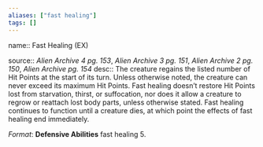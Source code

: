 ```yaml
---
aliases: ["fast healing"]
tags: []
---
```


name:: Fast Healing (EX)

source:: _Alien Archive 4 pg. 153_, _Alien Archive 3 pg. 151_, _Alien Archive 2 pg. 150_, _Alien Archive pg. 154_
desc:: The creature regains the listed number of Hit Points at the start of its turn. Unless otherwise noted, the creature can never exceed its maximum Hit Points.
Fast healing doesn’t restore Hit Points lost from starvation, thirst, or suffocation, nor does it allow a creature to regrow or reattach lost body parts, unless otherwise stated. Fast healing continues to function until a creature dies, at which point the effects of fast healing end immediately.

_Format_: **Defensive Abilities** fast healing 5.
